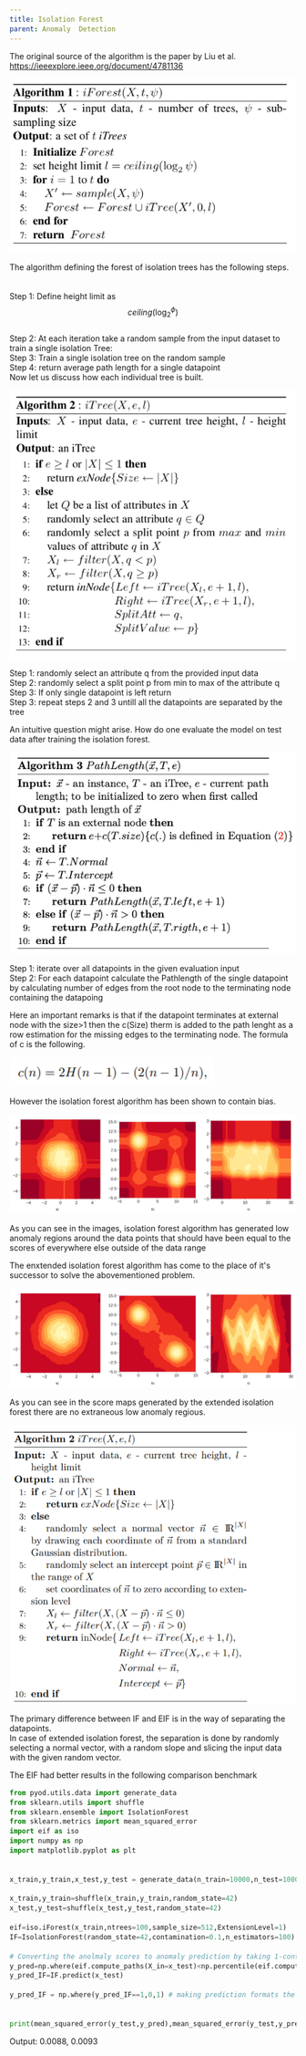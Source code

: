 ```yaml
---
title: Isolation Forest
parent: Anomaly  Detection
---
```


<script src="https://polyfill.io/v3/polyfill.min.js?features=es6"></script>
<script type="text/javascript" id="MathJax-script" async
  src="https://cdn.jsdelivr.net/npm/mathjax@3/es5/tex-chtml.js">
</script>


<body>


The original source of the algorithm is the paper by Liu et al. https://ieeexplore.ieee.org/document/4781136<br>

<img src="images/isolation_forest_trees.png"><br>

The algorithm defining the forest of isolation trees has the following steps.<br>
<br><br>
<bold>Step 1:</bold> Define height limit as $$ceiling(\log_2^\phi)$$<br>
<bold>Step 2:</bold> At each iteration take a random sample from the input dataset to train a single isolation Tree:<br>
<bold>Step 3:</bold> Train a single isolation tree on the random sample<br>
<bold>Step 4:</bold> return average path length for a single datapoint<br>
Now let us discuss how each individual tree is built.

<img src="images/isolation_forest_pseudocode.png"><br>

<bold>Step 1:</bold> randomly select an attribute q from the provided input data<br>
<bold>Step 2:</bold> randomly select a split point p from min to max of the attribute q<br>
<bold>Step 3:</bold> If only single datapoint is left return <br>
<bold>Step 3:</bold> repeat steps 2 and 3 untill all the datapoints are separated by the tree<br>

An intuitive question might arise. How do one evaluate the model on test data after training the isolation forest.<br>

<img src="images/isolation_forest_pathlen.png"><br>

<bold>Step 1:</bold> iterate over all datapoints in the given evaluation input<br>
<bold>Step 2:</bold> For each datapoint calculate the Pathlength of the single datapoint by calculating number of edges from the root node to the terminating node containing the datapoing<br>

Here an important remarks is that if the datapoint terminates at external node with the size>1 then the c(Size) therm is added to the path lenght as a row estimation for the missing edges to the terminating node. The formula of c is the following.<br>

<img src="images/isolationcn.png"><br>

However the isolation forest algorithm has been shown to contain bias.<br>

<img src="images/scores_maps.png"><br>

As you can see in the images, isolation forest algorithm has generated low anomaly regions around the data points that should have been equal to the scores of everywhere else outside of the data range <br>

The enxtended isolation forest algorithm has come to the place of it's successor to solve the abovementioned problem.<br>

<img src="images/scores_maps_extended.png"><br>

As you can see in the score maps generated by the extended isolation forest there are no extraneous low anomaly regious.

<img src="images/extended_isolation_tress.png"><br>

The primary difference between IF and EIF is in the way of separating the datapoints.<br>
In case of extended isolation forest, the separation is done by randomly selecting a normal vector, with a random slope and slicing the input data with the given random vector.<br>

The EIF had better results in the following comparison benchmark


</body>

```python
from pyod.utils.data import generate_data
from sklearn.utils import shuffle
from sklearn.ensemble import IsolationForest
from sklearn.metrics import mean_squared_error
import eif as iso
import numpy as np
import matplotlib.pyplot as plt


x_train,y_train,x_test,y_test = generate_data(n_train=10000,n_test=10000,n_features=3,contamination=0.1) # generate anomalous data points

x_train,y_train=shuffle(x_train,y_train,random_state=42)
x_test,y_test=shuffle(x_test,y_test,random_state=42)

eif=iso.iForest(x_train,ntrees=100,sample_size=512,ExtensionLevel=1)
IF=IsolationForest(random_state=42,contamination=0.1,n_estimators=100).fit(x_train)

# Converting the anolmaly scores to anomaly prediction by taking 1-contamination as a treshold
y_pred=np.where(eif.compute_paths(X_in=x_test)<np.percentile(eif.compute_paths(X_in=x_test),90),0,1)
y_pred_IF=IF.predict(x_test)

y_pred_IF = np.where(y_pred_IF==1,0,1) # making prediction formats the same


print(mean_squared_error(y_test,y_pred),mean_squared_error(y_test,y_pred_IF))
```
Output: 0.0088, 0.0093